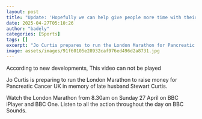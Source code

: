 ```yaml
---
layout: post
title: "Update: 'Hopefully we can help give people more time with their families'"
date: 2025-04-27T05:10:26
author: "badely"
categories: [Sports]
tags: []
excerpt: "Jo Curtis prepares to run the London Marathon for Pancreatic Cancer UK in memory of late husband Stewart Curtis."
image: assets/images/91f60105e28932caf976ed496d2a8731.jpg
---
```


According to new developments, This video can not be played

Jo Curtis is preparing to run the London Marathon to raise money for Pancreatic Cancer UK in memory of late husband Stewart Curtis.

Watch the London Marathon from 8.30am on Sunday 27 April on BBC iPlayer and BBC One. Listen to all the action throughout the day on BBC Sounds.

